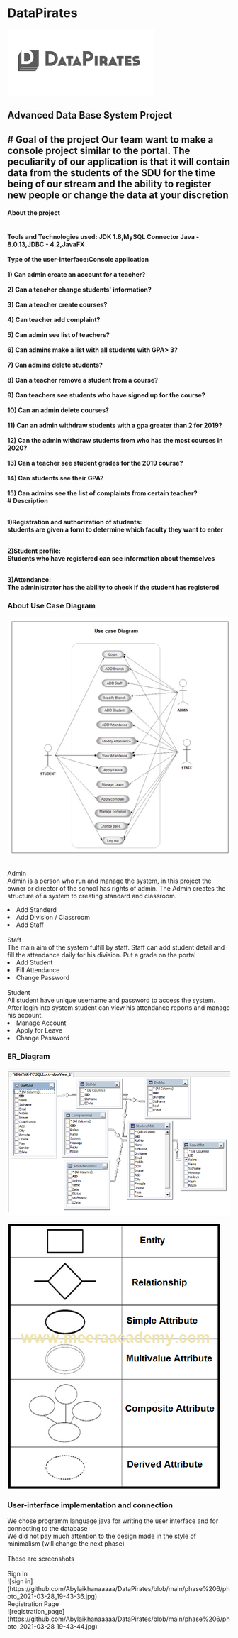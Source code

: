 # DataPirates
![Our_Logo](https://github.com/Abylaikhanaaaaa/DataPirates/blob/main/logo.png)
<h2>Advanced Data Base System Project<h2> 
# Goal of the project
Our team want to make a console project similar to the portal. The peculiarity of our application is that it will contain data from the students of the SDU for the time being of our stream and the ability to register new people or change the data at your discretion
<h4> About the project<h4>
<br> Tools and Technologies used: JDK 1.8,MySQL Connector Java - 8.0.13,JDBC - 4.2,JavaFX</br>
<br>Type of the user-interface:Console application</br>
<br>1) Can admin create an account for a teacher?</br>
<br>2) Can a teacher change students' information?</br>
<br>3) Can a teacher create courses?</br>
<br>4) Can teacher add complaint?</br>
<br>5) Can admin see list of teachers?</br>
<br>6) Can admins make a list with all students with GPA> 3?<br>
<br>7) Can admins delete students?</br>
<br>8) Can a teacher remove a student from a course?</br>
<br>9) Can teachers see students who have signed up for the course?</br>
<br>10) Can an admin delete courses?</br>
<br>11) Can an admin withdraw students with a gpa greater than 2 for 2019?</br>
<br>12) Can the admin withdraw students from who has the most courses in 2020?</br>
<br>13) Can a teacher see student grades for the 2019 course?</br>
<br>14) Can students see their GPA?</br>
<br>15) Can admins see the list of complaints from certain teacher?</br>
# Description

<br>1)Registration and authorization of students:
<br>students are given a form to determine which faculty they want to enter

<br>2)Student profile:
<br>Students who have registered can see information about themselves

<br>3)Attendance:
<br>The administrator has the ability to check if the student has registered

<h3>About Use Case Diagram</h3>

![Use_Case_Diagram](https://github.com/Abylaikhanaaaaa/DataPirates/blob/main/Usecase-1.png)

<br>Admin </br>
 Admin is a person who run and manage the system, in this project the owner or director of the school has rights of admin. The Admin creates the structure of a system to creating standard and classroom.
<li>Add Standerd</li>
<li>Add Division / Classroom</li>
<li>Add Staff</li>
<br>Staff</br>
The main aim of the  system fulfill by staff. Staff can add student detail and fill the attendance daily for his division. Put a grade on the portal
  <li>Add Student</li>
  <li>Fill Attendance</li>
  <li>Change Password</li>
<br>Student</br>
All student have unique username and password to access the system. After login into system student can view his attendance reports and manage his account. 
  <li>Manage Account</li>
  <li>Apply for Leave</li>
  <li>Change Password</li>
  <h3>ER_Diagram</h3>
  
  ![ER_Diagram](https://github.com/Abylaikhanaaaaa/DataPirates/blob/main/erdiagrm.png)
  
  
  ![ee](https://github.com/Abylaikhanaaaaa/DataPirates/blob/main/ERSymbol.png)
  
  
<h3>User-interface implementation and connection</h3>
We chose programm language java for writing the user interface and for connecting to the database
<br>We did not pay much attention to the design made in the style of minimalism (will change the next phase) </br>
<br>These are screenshots </br>
<br>Sign In</br>
![sign in](https://github.com/Abylaikhanaaaaa/DataPirates/blob/main/phase%206/photo_2021-03-28_19-43-36.jpg)
<br>Registration Page</br>
![registration_page](https://github.com/Abylaikhanaaaaa/DataPirates/blob/main/phase%206/photo_2021-03-28_19-43-44.jpg)
